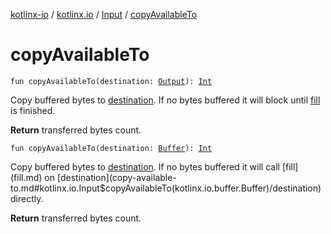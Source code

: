 [kotlinx-io](../../index.md) / [kotlinx.io](../index.md) / [Input](index.md) / [copyAvailableTo](./copy-available-to.md)

# copyAvailableTo

`fun copyAvailableTo(destination: `[`Output`](../-output/index.md)`): `[`Int`](https://kotlinlang.org/api/latest/jvm/stdlib/kotlin/-int/index.html)

Copy buffered bytes to [destination](copy-available-to.md#kotlinx.io.Input$copyAvailableTo(kotlinx.io.Output)/destination). If no bytes buffered it will block until [fill](fill.md) is finished.

**Return**
transferred bytes count.

`fun copyAvailableTo(destination: `[`Buffer`](../../kotlinx.io.buffer/-buffer/index.md)`): `[`Int`](https://kotlinlang.org/api/latest/jvm/stdlib/kotlin/-int/index.html)

Copy buffered bytes to [destination](copy-available-to.md#kotlinx.io.Input$copyAvailableTo(kotlinx.io.buffer.Buffer)/destination). If no bytes buffered it will call [fill](fill.md) on [destination](copy-available-to.md#kotlinx.io.Input$copyAvailableTo(kotlinx.io.buffer.Buffer)/destination) directly.

**Return**
transferred bytes count.

